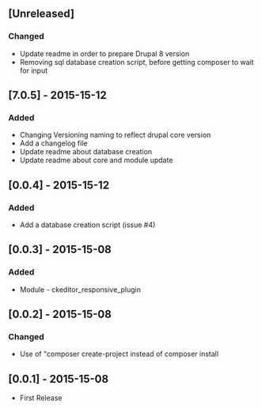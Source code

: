 ## [Unreleased]
### Changed
- Update readme in order to prepare Drupal 8 version
- Removing sql database creation script, before getting composer to wait for input

## [7.0.5] - 2015-15-12
### Added
- Changing Versioning naming to reflect drupal core version 
- Add a changelog file
- Update readme about database creation
- Update readme about core and module update

## [0.0.4] - 2015-15-12
### Added
- Add a database creation script (issue #4)

## [0.0.3] - 2015-15-08
### Added
- Module - ckeditor_responsive_plugin

## [0.0.2] - 2015-15-08
### Changed
- Use of "composer create-project instead of composer install

## [0.0.1] - 2015-15-08
- First Release
